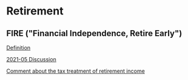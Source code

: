 # Retirement

## FIRE ("Financial Independence, Retire Early")

[Definition](https://www.investopedia.com/terms/f/financial-independence-retire-early-fire.asp)

[2021-05 Discussion](https://www.reddit.com/r/JapanFinance/comments/n12f5x/fire_in_japan/)

[Comment about the tax treatment of retirement income](https://www.reddit.com/r/JapanFinance/comments/nh041j/japan_retirement_bonus_tax/gyvtptx/)
